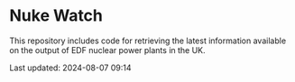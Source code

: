 # Nuke Watch

This repository includes code for retrieving the latest information available on the output of EDF nuclear power plants in the UK.

Last updated: 2024-08-07 09:14